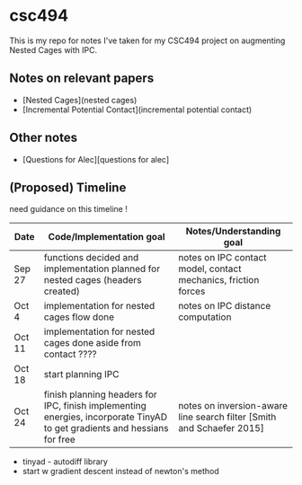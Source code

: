# csc494

This is my repo for notes I've taken for my CSC494 project on augmenting Nested Cages with IPC.

## Notes on relevant papers

- [Nested Cages](nested cages)
- [Incremental Potential Contact](incremental potential contact)

## Other notes

- [Questions for Alec][questions for alec]

## (Proposed) Timeline

need guidance on this timeline !

| Date   | Code/Implementation goal                                     | Notes/Understanding goal                                     |
| ------ | ------------------------------------------------------------ | ------------------------------------------------------------ |
| Sep 27 | functions decided and implementation planned for nested cages (headers created) | notes on IPC contact model, contact mechanics, friction forces |
| Oct 4  | implementation for nested cages flow done                    | notes on IPC distance computation                            |
| Oct 11 | implementation for nested cages done aside from contact ???? |                                                              |
| Oct 18 | start planning IPC                                           |                                                              |
| Oct 24 | finish planning headers for IPC, finish implementing energies, incorporate TinyAD to get gradients and hessians for free | notes on inversion-aware line search filter [Smith and Schaefer 2015] |

- tinyad - autodiff library
- start w gradient descent instead of newton's method
